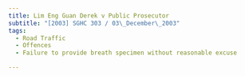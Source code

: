 ```yaml
---
title: Lim Eng Guan Derek v Public Prosecutor 
subtitle: "[2003] SGHC 303 / 03\_December\_2003"
tags:
  - Road Traffic
  - Offences
  - Failure to provide breath specimen without reasonable excuse

---
```


